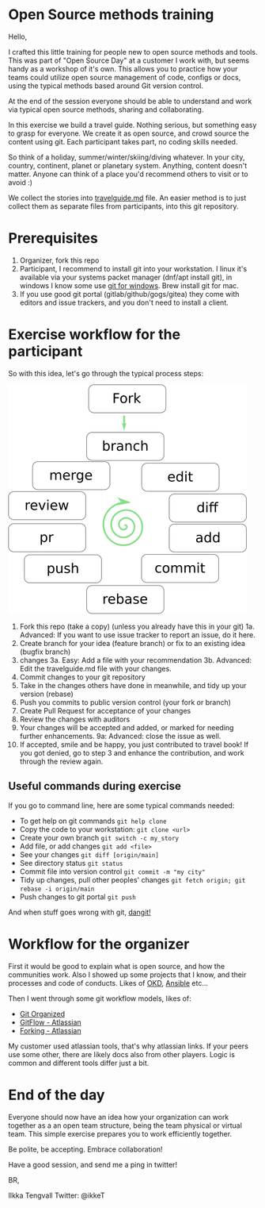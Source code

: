 ﻿# Open Source methods training

Hello,

I crafted this little training for people new to open source methods and
tools. This was part of "Open Source Day" at a customer I work with, but
seems handy as a workshop of it's own. This allows you to practice how your
teams could utilize open source management of code, configs or docs, using
the typical methods based around Git version control.

At the end of the session everyone should be able to understand and work
via typical open source methods, sharing and collaborating.

In this exercise we build a travel guide. Nothing serious, but something
easy to grasp for everyone. We create it as open source, and crowd source
the content using git. Each participant takes part, no coding skills needed.

So think of a holiday, summer/winter/skiing/diving whatever. In your city,
country, continent, planet or planetary system. Anything, content doesn't
matter. Anyone can think of a place you'd recommend others to visit or
to avoid :)

We collect the stories into [travelguide.md](travelguide.md) file. An easier
method is to just collect them as separate files from participants, into this
git repository.

# Prerequisites

1. Organizer, fork this repo
2. Participant, I recommend to install git into your workstation.
   I linux it's available via your systems packet manager
   (dnf/apt install git), in windows I know some use
   [git for windows](https://git-scm.com/download/win). Brew install git
   for mac.
3. If you use good git portal (gitlab/github/gogs/gitea) they come
   with editors and issue trackers, and you don't need to install a client.


# Exercise workflow for the participant

So with this idea, let's go through the typical process steps:

![process steps](./pics/steps.png)

1. Fork this repo (take a copy) (unless you already have this in your git)
1a. Advanced: If you want to use issue tracker to report an issue, do it here.
2. Create branch for your idea (feature branch) or fix to an existing idea
   (bugfix branch)
3. changes
3a. Easy: Add a file with your recommendation
3b. Advanced: Edit the travelguide.md file with your changes. 
4. Commit changes to your git repository
5. Take in the changes others have done in meanwhile, and tidy up your version
   (rebase)
6. Push you commits to public version control (your fork or branch)
7. Create Pull Request for acceptance of your changes
8. Review the changes with auditors
9. Your changes will be accepted and added, or marked for needing further
   enhancements.
9a: Advanced: close the issue as well.
10. If accepted, smile and be happy, you just contributed to travel book!
    If you got denied, go to step 3 and enhance the contribution, and work
    through the review again.

## Useful commands during exercise

If you go to command line, here are some typical commands needed:

* To get help on git commands ```git help clone```
* Copy the code to your workstation: ```git clone <url>```
* Create your own branch ```git switch -c my_story```
* Add file, or add changes ```git add <file>```
* See your changes ```git diff [origin/main]```
* See directory status ```git status```
* Commit file into version control ```git commit -m "my city"```
* Tidy up changes, pull other peoples' changes
  ```git fetch origin; git rebase -i origin/main```
* Push changes to git portal ```git push```

And when stuff goes wrong with git, [dangit!](https://dangitgit.com/)

# Workflow for the organizer

First it would be good to explain what is open source, and how the communities
work. Also I showed up some projects that I know, and their processes and code
of conducts. Likes of [OKD](https://www.okd.io/community/),
[Ansible](https://docs.ansible.com/ansible/latest/community/) etc...

Then I went through some git workflow models, likes of:

* [Git Organized](https://render.com/blog/git-organized-a-better-git-flow)
* [GitFlow - Atlassian](https://www.atlassian.com/git/tutorials/comparing-workflows/gitflow-workflow)
* [Forking - Atlassian](https://www.atlassian.com/git/tutorials/comparing-workflows/forking-workflow)

My customer used atlassian tools, that's why atlassian links. If your peers
use some other, there are likely docs also from other players. Logic is common
and different tools differ just a bit.

# End of the day

Everyone should now have an idea how your organization can work together as a
an open team structure, being the team physical or virtual team. This simple
exercise prepares you to work efficiently together.

Be polite, be accepting. Embrace collaboration!

Have a good session, and send me a ping in twitter!

BR,

Ilkka Tengvall
Twitter: @ikkeT
